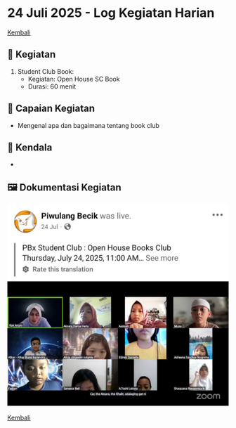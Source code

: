 # 24 Juli 2025 - Log Kegiatan Harian
[Kembali](readme.md)

## 📌 Kegiatan
1. Student Club Book:
   - Kegiatan: Open House SC Book
   - Durasi: 60 menit

## 🎯 Capaian Kegiatan
- Mengenal apa dan bagaimana tentang book club

## 🚧 Kendala
- 

## 🖼️ Dokumentasi Kegiatan
![SC Bahasa](img/20250724-scbook.jpeg)

[Kembali](readme.md)